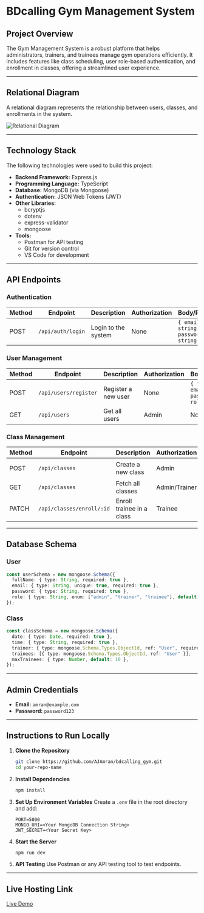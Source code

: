# **BDcalling Gym Management System**

## **Project Overview**
The Gym Management System is a robust platform that helps administrators, trainers, and trainees manage gym operations efficiently. It includes features like class scheduling, user role-based authentication, and enrollment in classes, offering a streamlined user experience.

---

## **Relational Diagram**
A relational diagram represents the relationship between users, classes, and enrollments in the system.

![Relational Diagram](https://res.cloudinary.com/dhukcjdmi/image/upload/v1733051652/er_diagram_yrpt0f.png)  


---

## **Technology Stack**
The following technologies were used to build this project:

- **Backend Framework:** Express.js
- **Programming Language:** TypeScript
- **Database:** MongoDB (via Mongoose)
- **Authentication:** JSON Web Tokens (JWT)
- **Other Libraries:**
  - bcryptjs
  - dotenv
  - express-validator
  - mongoose
- **Tools:**
  - Postman for API testing
  - Git for version control
  - VS Code for development

---

## **API Endpoints**
### **Authentication**
| Method | Endpoint         | Description                | Authorization | Body/Params                                                                                  |
|--------|-------------------|----------------------------|---------------|---------------------------------------------------------------------------------------------|
| POST   | `/api/auth/login` | Login to the system        | None          | `{ email: string, password: string }`                                                      |

### **User Management**
| Method | Endpoint              | Description                     | Authorization         | Body/Params                                                                                  |
|--------|------------------------|---------------------------------|-----------------------|---------------------------------------------------------------------------------------------|
| POST   | `/api/users/register` | Register a new user             | None                  | `{ fullName, email, password, role }`                                                       |
| GET    | `/api/users`          | Get all users                   | Admin                 | None                                                                                        |

### **Class Management**
| Method | Endpoint                | Description                     | Authorization         | Body/Params                                                                                  |
|--------|--------------------------|---------------------------------|-----------------------|---------------------------------------------------------------------------------------------|
| POST   | `/api/classes`          | Create a new class              | Admin                 | `{ date, time, trainer }`                                                                   |
| GET    | `/api/classes`          | Fetch all classes               | Admin/Trainer         | None                                                                                        |
| PATCH  | `/api/classes/enroll/:id` | Enroll trainee in a class       | Trainee               | `Class ID as :id`                                                                           |

---

## **Database Schema**

### **User**
```typescript
const userSchema = new mongoose.Schema({
  fullName: { type: String, required: true },
  email: { type: String, unique: true, required: true },
  password: { type: String, required: true },
  role: { type: String, enum: ["admin", "trainer", "trainee"], default: "trainee" },
});
```

### **Class**
```typescript
const classSchema = new mongoose.Schema({
  date: { type: Date, required: true },
  time: { type: String, required: true },
  trainer: { type: mongoose.Schema.Types.ObjectId, ref: "User", required: true },
  trainees: [{ type: mongoose.Schema.Types.ObjectId, ref: "User" }],
  maxTrainees: { type: Number, default: 10 },
});
```

---

## **Admin Credentials**
- **Email:** `amran@example.com`
- **Password:** `password123`

---

## **Instructions to Run Locally**
1. **Clone the Repository**
   ```bash
   git clone https://github.com/AJAmran/bdcalling_gym.git
   cd your-repo-name
   ```

2. **Install Dependencies**
   ```bash
   npm install
   ```

3. **Set Up Environment Variables**
   Create a `.env` file in the root directory and add:
   ```env
   PORT=5000
   MONGO_URI=<Your MongoDB Connection String>
   JWT_SECRET=<Your Secret Key>
   ```

4. **Start the Server**
   ```bash
   npm run dev
   ```

5. **API Testing**
   Use Postman or any API testing tool to test endpoints. 

---

## **Live Hosting Link**
[Live Demo](https://gym-backend-lake.vercel.app/)

